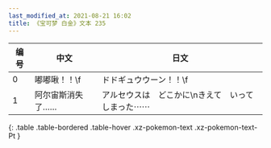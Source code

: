 ```yaml
---
last_modified_at: 2021-08-21 16:02
title: 《宝可梦 白金》文本 235
---
```

| 编号 | 中文 | 日文 |
| ---- | ---- | ---- |
| 0 | 嘟嘟啾！！\f | ドドギュウウーン！！\f |
| 1 | 阿尔宙斯消失了…… | アルセウスは　どこかに\nきえて　いってしまった⋯⋯ |
{: .table .table-bordered .table-hover .xz-pokemon-text .xz-pokemon-text-Pt }